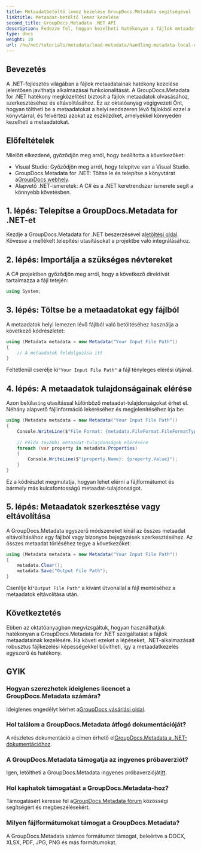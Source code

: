```yaml
---
title: Metaadatbetöltő lemez kezelése GroupDocs.Metadata segítségével .NET-ben
linktitle: Metaadat-betöltő lemez kezelése
second_title: GroupDocs.Metadata .NET API
description: Fedezze fel, hogyan kezelheti hatékonyan a fájlok metaadatait .NET-alkalmazásaiban a GroupDocs.Metadata segítségével. Ez az átfogó útmutató végigvezeti a telepítési folyamaton, a metaadat-tulajdonságok elérésével.
type: docs
weight: 10
url: /hu/net/tutorials/metadata/load-metadata/handling-metadata-local-disk/
---
```

## Bevezetés

A .NET-fejlesztés világában a fájlok metaadatainak hatékony kezelése jelentősen javíthatja alkalmazásai funkcionalitását. A GroupDocs.Metadata for .NET hatékony megközelítést biztosít a fájlok metaadatok olvasásához, szerkesztéséhez és eltávolításához. Ez az oktatóanyag végigvezeti Önt, hogyan töltheti be a metaadatokat a helyi rendszeren lévő fájlokból ezzel a könyvtárral, és felvértezi azokat az eszközöket, amelyekkel könnyedén kezelheti a metaadatokat.

## Előfeltételek

Mielőtt elkezdené, győződjön meg arról, hogy beállította a következőket:

- Visual Studio: Győződjön meg arról, hogy telepítve van a Visual Studio.
-  GroupDocs.Metadata for .NET: Töltse le és telepítse a könyvtárat a[GroupDocs webhely](https://releases.groupdocs.com/metadata/net/).
- Alapvető .NET-ismeretek: A C# és a .NET keretrendszer ismerete segít a könnyebb követésben.

## 1. lépés: Telepítse a GroupDocs.Metadata for .NET-et

 Kezdje a GroupDocs.Metadata for .NET beszerzésével a[letöltési oldal](https://releases.groupdocs.com/metadata/net/). Kövesse a mellékelt telepítési utasításokat a projektbe való integrálásához.

## 2. lépés: Importálja a szükséges névtereket

A C# projektben győződjön meg arról, hogy a következő direktívát tartalmazza a fájl tetején:

```csharp
using System;
```

## 3. lépés: Töltse be a metaadatokat egy fájlból

A metaadatok helyi lemezen lévő fájlból való betöltéséhez használja a következő kódrészletet:

```csharp
using (Metadata metadata = new Metadata("Your Input File Path"))
{
    // A metaadatok feldolgozása itt
}
```

 Feltétlenül cserélje ki`"Your Input File Path"` a fájl tényleges elérési útjával.

## 4. lépés: A metaadatok tulajdonságainak elérése

 Azon belül`using` utasítással különböző metaadat-tulajdonságokat érhet el. Néhány alapvető fájlinformáció lekéréséhez és megjelenítéséhez írja be:

```csharp
using (Metadata metadata = new Metadata("Your Input File Path"))
{
    Console.WriteLine($"File Format: {metadata.FileFormat.FileFormatType}");
    
    // Példa további metaadat-tulajdonságok elérésére
    foreach (var property in metadata.Properties)
    {
        Console.WriteLine($"{property.Name}: {property.Value}");
    }
}
```

Ez a kódrészlet megmutatja, hogyan lehet elérni a fájlformátumot és bármely más kulcsfontosságú metaadat-tulajdonságot. 

## 5. lépés: Metaadatok szerkesztése vagy eltávolítása

A GroupDocs.Metadata egyszerű módszereket kínál az összes metaadat eltávolításához egy fájlból vagy bizonyos bejegyzések szerkesztéséhez. Az összes metaadat törléséhez tegye a következőket:

```csharp
using (Metadata metadata = new Metadata("Your Input File Path"))
{
    metadata.Clear();
    metadata.Save("Output File Path");
}
```

 Cserélje ki`"Output File Path"` a kívánt útvonallal a fájl mentéséhez a metaadatok eltávolítása után.

## Következtetés

Ebben az oktatóanyagban megvizsgáltuk, hogyan használhatjuk hatékonyan a GroupDocs.Metadata for .NET szolgáltatást a fájlok metaadatainak kezelésére. Ha követi ezeket a lépéseket, .NET-alkalmazásait robusztus fájlkezelési képességekkel bővítheti, így a metaadatkezelés egyszerű és hatékony.

## GYIK

### Hogyan szerezhetek ideiglenes licencet a GroupDocs.Metadata számára?
 Ideiglenes engedélyt kérhet a[GroupDocs vásárlási oldal](https://purchase.groupdocs.com/temporary-license/).

### Hol találom a GroupDocs.Metadata átfogó dokumentációját?
 A részletes dokumentáció a címen érhető el[GroupDocs.Metadata a .NET-dokumentációhoz](https://reference.groupdocs.com/metadata/net/).

### A GroupDocs.Metadata támogatja az ingyenes próbaverziót?
Igen, letöltheti a GroupDocs.Metadata ingyenes próbaverzióját[itt](https://releases.groupdocs.com/).

### Hol kaphatok támogatást a GroupDocs.Metadata-hoz?
 Támogatásért keresse fel a[GroupDocs.Metadata fórum](https://forum.groupdocs.com/c/metadata/14) közösségi segítségért és megbeszélésekért.

### Milyen fájlformátumokat támogat a GroupDocs.Metadata?
A GroupDocs.Metadata számos formátumot támogat, beleértve a DOCX, XLSX, PDF, JPG, PNG és más formátumokat.